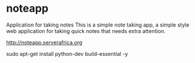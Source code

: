 # noteapp
Application for taking  notes
This is a simple note taking app, a simple style web application for taking quick notes that needs extra attention.

http://noteapp.serverafrica.org

sudo apt-get install python-dev build-essential -y


